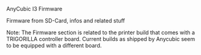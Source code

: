 AnyCubic I3 Firmware

Firmware from SD-Card, infos and related stuff

Note: The Firmware section is related to the printer build that comes with a TRIGORILLA controller board. Current builds as 
shipped by Anycubic seem to be equipped with a different board. 
